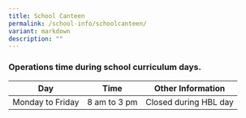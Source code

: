 ```yaml
---
title: School Canteen
permalink: /school-info/schoolcanteen/
variant: markdown
description: ""
---
```

### **Operations time during school curriculum days.** 

 

| Day | Time | Other Information |
| -------- | -------- | -------- |
| Monday to Friday     | 8 am to 3 pm     | Closed during HBL day    |

